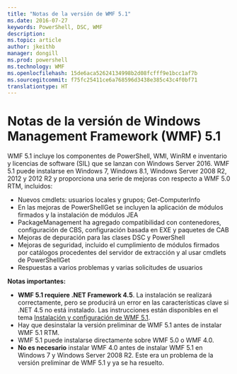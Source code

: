 ```yaml
---
title: "Notas de la versión de WMF 5.1"
ms.date: 2016-07-27
keywords: PowerShell, DSC, WMF
description: 
ms.topic: article
author: jkeithb
manager: dongill
ms.prod: powershell
ms.technology: WMF
ms.openlocfilehash: 15de6aca52624134998b2d08fcfff9e1bcc1af7b
ms.sourcegitcommit: f75fc25411ce6a768596d3438e385c43c4f0bf71
translationtype: HT
---
```

# <a name="windows-management-framework-wmf-51-release-notes"></a>Notas de la versión de Windows Management Framework (WMF) 5.1 #

WMF 5.1 incluye los componentes de PowerShell, WMI, WinRM e inventario y licencias de software (SIL) que se lanzan con Windows Server 2016. WMF 5.1 puede instalarse en Windows 7, Windows 8.1, Windows Server 2008 R2, 2012 y 2012 R2 y proporciona una serie de mejoras con respecto a WMF 5.0 RTM, incluidos:

- Nuevos cmdlets: usuarios locales y grupos; Get-ComputerInfo
- En las mejoras de PowerShellGet se incluyen la aplicación de módulos firmados y la instalación de módulos JEA
- PackageManagement ha agregado compatibilidad con contenedores, configuración de CBS, configuración basada en EXE y paquetes de CAB
- Mejoras de depuración para las clases DSC y PowerShell
- Mejoras de seguridad, incluido el cumplimiento de módulos firmados por catálogos procedentes del servidor de extracción y al usar cmdlets de PowerShellGet
- Respuestas a varios problemas y varias solicitudes de usuarios

**Notas importantes:**

- **WMF 5.1 requiere .NET Framework 4.5**. La instalación se realizará correctamente, pero se producirá un error en las características clave si .NET 4.5 no está instalado. Las instrucciones están disponibles en el tema [Instalación y configuración de WMF 5.1](https://msdn.microsoft.com/en-us/powershell/wmf/5.1/install-configure). 
- Hay que desinstalar la versión preliminar de WMF 5.1 antes de instalar WMF 5.1 RTM.
- WMF 5.1 puede instalarse directamente sobre WMF 5.0 o WMF 4.0.
- __No es necesario__ instalar WMF 4.0 antes de instalar WMF 5.1 en Windows 7 y Windows Server 2008 R2. Este era un problema de la versión preliminar de WMF 5.1 y ya se ha resuelto.  



